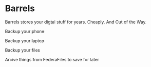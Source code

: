 # Barrels

Barrels stores your digtal stuff for years. Cheaply. And Out of the Way.

Backup your phone

Backup your laptop

Backup your files

Arcive things from FederaFiles to save for later
